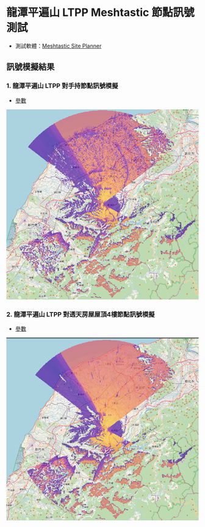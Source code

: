 # 龍潭平遍山 LTPP Meshtastic 節點訊號測試

- 測試軟體：[Meshtastic Site Planner](https://site.meshtastic.org/)

## 訊號模擬結果

### 1. 龍潭平遍山 LTPP 對手持節點訊號模擬

- [參數](./handheld-TX915-JDK-20/parameter.md)

![手持節點的模擬圖](./handheld-TX915-JDK-20/image.png)

### 2. 龍潭平遍山 LTPP 對透天房屋屋頂4樓節點訊號模擬

- [參數](./house-4-GT-BLG20-40-L/parameter.md)

![房屋節點的模擬圖](./house-4-GT-BLG20-40-L/image.png)

